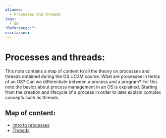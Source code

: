 ```yaml
---
aliases:
  - Processes and threads
tags:
  - OS
"References:": 
cssclasses:
---
```

# Processes and threads: 
This note contains a map of content to all the theory on processes and threads obtained during the OS UC3M course. 
What are processes in terms of an OS? Can we differentiate between a process and a program? For this note the basics about process management in an OS is explained. Starting from the creation and lifecycle of a process in order to later explain complex concepts such as threads. 

## Map of content: 
+ [Intro to processes](20240411%20-%20132633%20-%20Intro%20to%20processes.md)
+ [Threads](Threads.md)
